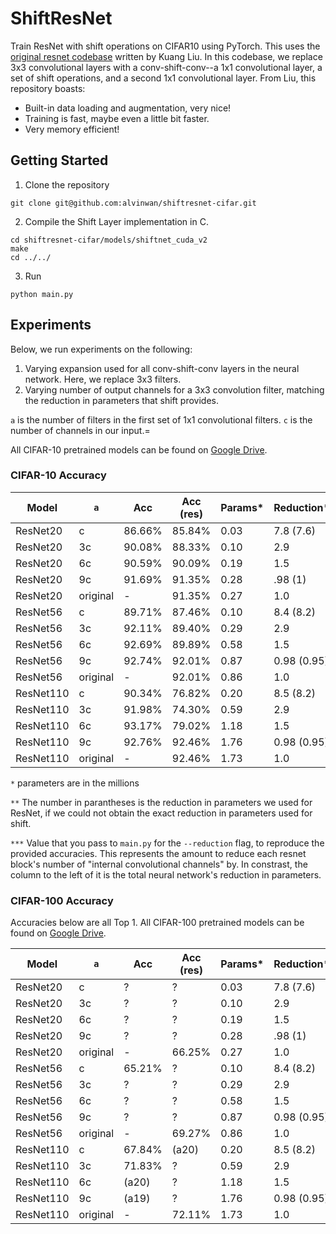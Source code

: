 # ShiftResNet

Train ResNet with shift operations on CIFAR10 using PyTorch. This uses the [original resnet codebase](https://github.com/kuangliu/pytorch-cifar.git) written by Kuang Liu. In this codebase, we replace 3x3 convolutional layers with a conv-shift-conv--a 1x1 convolutional layer, a set of shift operations, and a second 1x1 convolutional layer. From Liu, this repository boasts:

- Built-in data loading and augmentation, very nice!
- Training is fast, maybe even a little bit faster.
- Very memory efficient!

## Getting Started

1. Clone the repository

```
git clone git@github.com:alvinwan/shiftresnet-cifar.git
```

2. Compile the Shift Layer implementation in C.
```
cd shiftresnet-cifar/models/shiftnet_cuda_v2
make
cd ../../
```
3. Run
```
python main.py
```

## Experiments

Below, we run experiments on the following:

1. Varying expansion used for all conv-shift-conv layers in the neural network. Here, we replace 3x3 filters.
2. Varying number of output channels for a 3x3 convolution filter, matching the reduction in parameters that shift provides.

`a` is the number of filters in the first set of 1x1 convolutional filters. `c` is the number of channels in our input.=

All CIFAR-10 pretrained models can be found on [Google Drive](https://drive.google.com/drive/u/1/folders/1rD_b5epthHIDqYSERuwx4gVGcpMcomy7).

### CIFAR-10 Accuracy

| Model | `a` | Acc | Acc (res) | Params* | Reduction** | `r`*** |
|-------|-----|-----|-----------|---------|-------------|--------|
| ResNet20 | c | 86.66% | 85.84% | 0.03 | 7.8 (7.6) | 12 |
| ResNet20 | 3c | 90.08% | 88.33% | 0.10 | 2.9 | 3.3 |
| ResNet20 | 6c | 90.59% | 90.09% | 0.19 | 1.5 | 1.6 |
| ResNet20 | 9c | 91.69% | 91.35% | 0.28 | .98 (1) | 1 |
| ResNet20 | original | - | 91.35% | 0.27 | 1.0 | - |
| ResNet56 | c | 89.71% | 87.46% | 0.10 | 8.4 (8.2) | 16 |
| ResNet56 | 3c | 92.11% | 89.40% | 0.29 | 2.9 | 3.3 |
| ResNet56 | 6c | 92.69% | 89.89% | 0.58 | 1.5 | 1.6 |
| ResNet56 | 9c | 92.74% | 92.01% | 0.87 | 0.98 (0.95) | 0.98 |
| ResNet56 | original | - | 92.01% | 0.86 | 1.0 | - |
| ResNet110 | c | 90.34% | 76.82% | 0.20 | 8.5 (8.2) | 15 |
| ResNet110 | 3c | 91.98% | 74.30% | 0.59 | 2.9 | 3.3 |
| ResNet110 | 6c | 93.17% | 79.02% | 1.18 | 1.5 | 1.6 |
| ResNet110 | 9c | 92.76% | 92.46% | 1.76 | 0.98 (0.95) | 0.98 |
| ResNet110 | original | - | 92.46% | 1.73 | 1.0 | - |

`*` parameters are in the millions

`**` The number in parantheses is the reduction in parameters we used for ResNet, if we could not obtain the exact reduction in parameters used for shift.

`***` Value that you pass to `main.py` for the `--reduction` flag, to reproduce the provided accuracies. This represents the amount to reduce each resnet block's number of "internal convolutional channels" by. In constrast, the column to the left of it is the total neural network's reduction in parameters.

<!--| ResNet110 | 2c | 91.84% | 0.40 | 4.4 |
| ResNet110 | 4c | 91.93% |  0.79 | 2.2 |
| ResNet110 | 5c | 91.77% |  0.98 | 1.8 |
| ResNet110 | 7c | 92.23% |  1.37 | 1.3 |-->

### CIFAR-100 Accuracy

Accuracies below are all Top 1. All CIFAR-100 pretrained models can be found on [Google Drive](https://drive.google.com/drive/u/1/folders/1unOPMsQDagcDa8gI5kFvQ0VH84N7h1V2).

| Model | `a` | Acc | Acc (res) | Params* | Reduction** | `r`*** |
|-------|-----|-----|-----------|---------|-------------|--------|
| ResNet20 | c | ? | ? | 0.03 | 7.8 (7.6) | 12 |
| ResNet20 | 3c | ? | ? | 0.10 | 2.9 | 3.3 |
| ResNet20 | 6c | ? | ? | 0.19 | 1.5 | 1.6 |
| ResNet20 | 9c | ? | ? | 0.28 | .98 (1) | 1 |
| ResNet20 | original | - | 66.25% | 0.27 | 1.0 | - |
| ResNet56 | c | 65.21% | ? | 0.10 | 8.4 (8.2) | 16 |
| ResNet56 | 3c | ? | ? | 0.29 | 2.9 | 3.3 |
| ResNet56 | 6c | ? | ? | 0.58 | 1.5 | 1.6 |
| ResNet56 | 9c | ? | ? | 0.87 | 0.98 (0.95) | 0.98 |
| ResNet56 | original | - | 69.27% | 0.86 | 1.0 | - |
| ResNet110 | c | 67.84% | (a20) | 0.20 | 8.5 (8.2) | 15 |
| ResNet110 | 3c | 71.83% | ? | 0.59 | 2.9 | 3.3 |
| ResNet110 | 6c | (a20) | ? | 1.18 | 1.5 | 1.6 |
| ResNet110 | 9c | (a19) | ? | 1.76 | 0.98 (0.95) | 0.98 |
| ResNet110 | original | - | 72.11% | 1.73 | 1.0 | - |
